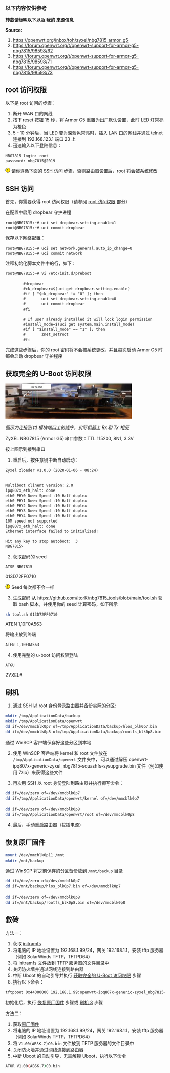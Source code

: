 
### 以下内容仅供参考

**转载请标明以下以及 [我的](https://github.com/1054009064/G5_zh-CN) 来源信息**

**Source:** 
1. https://openwrt.org/inbox/toh/zyxel/nbg7815_armor_g5
2. https://forum.openwrt.org/t/openwrt-support-for-armor-g5-nbg7815/98598/62
3. https://forum.openwrt.org/t/openwrt-support-for-armor-g5-nbg7815/98598/71
4. https://forum.openwrt.org/t/openwrt-support-for-armor-g5-nbg7815/98598/73



## root 访问权限

以下是 root 访问的步骤：

1. 断开 WAN 口的网线
2. 按下 reset 按钮 15 秒，将 Armor G5 重置为出厂默认设置，此时 LED 灯常亮为橙色
3. 5 - 10 分钟后，当 LED 变为深蓝色常亮时，插入 LAN 口的网线并通过 telnet  连接到 192.168.123.1 端口 23 上
4. 迅速輸入以下登陆信息：
```
NBG7815 login: root
password: nbg7815@2019
```

![!](picture/icon_exclaim.gif) 请你遵循下面的 [SSH 访问](https://github.com/1054009064/G5_zh-CN#ssh-%E8%AE%BF%E9%97%AE) 步骤，否则路由器设置后，root 将会被系统修改



## SSH 访问

首先，你需要获得 root 访问权限（请参阅 [root 访问权限](https://github.com/1054009064/G5_zh-CN#root-%E8%AE%BF%E9%97%AE%E6%9D%83%E9%99%90) 部分）

在配置中启用 dropbear 守护进程
```
root@NBG7815:~# uci set dropbear.setting.enable=1
root@NBG7815:~# uci commit dropbear
```

保存以下网络配置：
```
root@NBG7815:~# uci set network.general.auto_ip_change=0
root@NBG7815:~# uci commit network
```

注释初始化脚本文件中的行，如下：
```
root@NBG7815:~# vi /etc/init.d/preboot

        #dropbear
        #ck_dropbear=$(uci get dropbear.setting.enable)
        #if [ "$ck_dropbear" != "0" ]; then
        #       uci set dropbear.setting.enable=0
        #       uci commit dropbear
        #fi

        # If user already installed it will lock login permission
        #install_mode=$(uci get system.main.install_mode)
        #if [ "$install_mode" == "1" ]; then
        #       znet_setroot
        #fi
```

完成这些步骤后，你的 root 密码将不会被系统更改，并且每次启动 Armor G5 时都会启动 dropbear 守护程序



## 获取完全的 U-Boot 访问权限

![ttl](picture/armor_g5_3.jpg)

*图示为连接到 ttl 模块端口上的线序，实际机器上 Rx 和 Tx 相反*

ZyXEL NBG7815 (Armor G5) 串口参数：TTL 115200, 8N1, 3.3V

按上图示到接到串口

1. 重启后，按任意键中断自动启动：
```
Zyxel zloader v1.0.0 (2020-01-06 - 08:24)


Multiboot clinent version: 2.0
ipq807x_eth_halt: done
eth0 PHY0 Down Speed :10 Half duplex
eth0 PHY1 Down Speed :10 Half duplex
eth0 PHY2 Down Speed :10 Half duplex
eth0 PHY3 Down Speed :10 Half duplex
eth0 PHY4 Down Speed :10 Half duplex
10M speed not supported
ipq807x_eth_halt: done
Ethernet interface failed to initialized!

Hit any key to stop autoboot:  3
NBG7815>
```
2. 获取密码的 seed
```bash
ATSE NBG7815
```

013D72FF0710

![!](picture/icon_exclaim.gif) Seed 每次都不会一样

 3. 生成密码
从 https://github.com/itorK/nbg7815_tools/blob/main/tool.sh 获取 bash 脚本，并使用你的 seed 计算密码，如下所示
```bash
sh tool.sh 013D72FF0710
```
ATEN 1,10F0A563

将输出放到终端
```bash
ATEN 1,10F0A563
```
4. 使用完整的 u-boot 访问权限登陆
```bash
ATGU
```

ZYXEL#



## 刷机

1. 通过 SSH 以 root 身份登录路由器并备份实际的分区:
```bash
mkdir /tmp/ApplicationData/backup
mkdir /tmp/ApplicationData/openwrt
dd if=/dev/mmcblk0p7 of=/tmp/ApplicationData/backup/hlos_blk0p7.bin
dd if=/dev/mmcblk0p8 of=/tmp/ApplicationData/backup/rootfs_blk0p8.bin
```
通过 WinSCP 客户端保存好这些分区到本地

2. 使用 WinSCP 客戶端将 kernel 和 root 文件放在 `/tmp/ApplicationData/openwrt` 文件夹中， 可以通过解压 openwrt-ipq807x-generic-zyxel_nbg7815-squashfs-sysupgrade.bin 文件（例如使用 7zip）来获得这些文件

3. 再次用 SSH 以 root 身份登陆到路由器并执行擦写命令：
```bash
dd if=/dev/zero of=/dev/mmcblk0p7
dd if=/tmp/ApplicationData/openwrt/kernel of=/dev/mmcblk0p7
    
dd if=/dev/zero of=/dev/mmcblk0p8 
dd if=/tmp/ApplicationData/openwrt/root of=/dev/mmcblk0p8
```
4. 最后，手动重启路由器（拔插电源）



## 恢复原厂固件

```bash
mount /dev/mmcblk0p11 /mnt
mkdir /mnt/backup
```
通过 WinSCP 将之前保存的分区备份放到 `/mnt/backup` 目录
```bash
dd if=/dev/zero of=/dev/mmcblk0p7
dd if=/mnt/backup/hlos_blk0p7.bin of=/dev/mmcblk0p7
  
dd if=/dev/zero of=/dev/mmcblk0p8 
dd if=/mnt/backup/rootfs_blk0p8.bin of=/dev/mmcblk0p8
```



## 救砖

方法一：
1. 获取 [initramfs](https://github.com/itorK/nbg7815_tools/blob/main/openwrt-ipq807x-generic-zyxel_nbg7815-initramfs-fit-uImage.itb)
2. 将电脑的 IP 地址设置为 192.168.1.99/24，网关 192.168.1.1，安裝 tftp 服务器（例如 SolarWinds TFTP，TFTPD64）
3. 将 initramfs 文件放到 TFTP 服务器的文件目录中
4. 关闭防火墙并通过网线连接到路由器
5. 中断 Uboot 的自动引导并执行 [获取完全的 U-Boot 访问权限](https://github.com/1054009064/G5_zh-CN#%E8%8E%B7%E5%8F%96%E5%AE%8C%E5%85%A8%E7%9A%84-u-boot-%E8%AE%BF%E9%97%AE%E6%9D%83%E9%99%90) 步骤
6. 执行以下命令：
```bash
tftpboot 0x44000000 192.168.1.99:openwrt-ipq807x-generic-zyxel_nbg7815-initramfs-fit-uImage.itb && bootm
```
初始化后，执行  [恢复原厂固件](https://github.com/1054009064/G5_zh-CN#%E6%81%A2%E5%A4%8D%E5%8E%9F%E5%8E%82%E5%9B%BA%E4%BB%B6) 步骤或 [刷机 3](https://github.com/1054009064/G5_zh-CN#%E5%88%B7%E6%9C%BA) 步骤

方法二：
1. 获取[原厂固件](https://d3jal3boi407dg.cloudfront.net/mycloud/nbg7815/latest_firmware_info/s3_file/1634698613953/V1.00(ABSK.7)C0.bin)
2. 将电脑的 IP 地址设置为 192.168.1.99/24，网关 192.168.1.1，安裝 tftp 服务器（例如 SolarWinds TFTP，TFTPD64）
3. 将 `V1.00(ABSK.7)C0.bin` 文件放到 TFTP 服务器的文件目录中
4. 关闭防火墙并通过网线连接到路由器
5. 中断 Uboot 的自动引导，无需解锁 Uboot，执行以下命令
```bash
ATUR V1.00(ABSK.7)C0.bin
```
